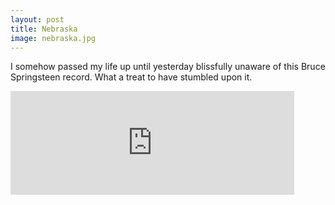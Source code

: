 ```yaml
---
layout: post
title: Nebraska
image: nebraska.jpg
---
```


<!--more-->

I somehow passed my life up until yesterday blissfully unaware of this Bruce
Springsteen record. What a treat to have stumbled upon it.

<iframe width="90%" height="166" scrolling="no" frameborder="no" src="https://w.soundcloud.com/player/?url=https%3A//api.soundcloud.com/tracks/43577501&amp;color=ff5500&amp;auto_play=false&amp;hide_related=false&amp;show_artwork=true"></iframe>
